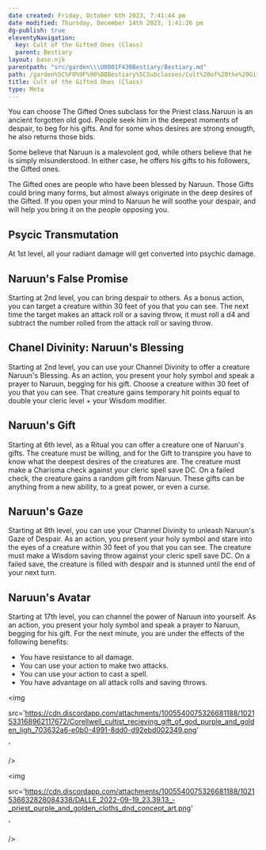 ```yaml
---
date created: Friday, October 6th 2023, 7:41:44 pm
date modified: Thursday, December 14th 2023, 1:41:26 pm
dg-publish: true
eleventyNavigation:
  key: Cult of the Gifted Ones (Class)
  parent: Bestiary
layout: base.njk
parentpath: "src/garden\\\U0001F43BBestiary/Bestiary.md"
path: /garden%5C%F0%9F%90%BBBestiary%5CSubclasses/Cult%20of%20the%20Gifted%20Ones%20%28Class%29/
title: Cult of the Gifted Ones (Class)
type: Meta
---
```


You can choose The Gifted Ones subclass for the Priest class.Naruun is an ancient forgotten old god. People seek him in the deepest moments of despair, to beg for his gifts. And for some whos desires are strong enougth, he also returns those bids.

Some believe that Naruun is a malevolent god, while others believe that he is simply misunderstood. In either case, he offers his gifts to his followers, the Gifted ones.

The Gifted ones are people who have been blessed by Naruun. Those Gifts could bring many forms, but almost always originate in the deep desires of the Gifted. If you open your mind to Naruun he will soothe your despair, and will help you bring it on the people opposing you.

## Psycic Transmutation

At 1st level, all your radiant damage will get converted into psychic damage.

## Naruun's False Promise

Starting at 2nd level, you can bring despair to others. As a bonus action, you can target a creature within 30 feet of you that you can see. The next time the target makes an attack roll or a saving throw, it must roll a d4 and subtract the number rolled from the attack roll or saving throw.

## Chanel Divinity: Naruun's Blessing

Starting at 2nd level, you can use your Channel Divinity to offer a creature Naruun's Blessing. As an action, you present your holy symbol and speak a prayer to Naruun, begging for his gift. Choose a creature within 30 feet of you that you can see. That creature gains temporary hit points equal to double your cleric level + your Wisdom modifier.

## Naruun's Gift

Starting at 6th level, as a Ritual you can offer a creature one of Naruun's gifts. The creature must be willing, and for the Gift to transpire you have to know what the deepest desires of the creatures are. The creature must make a Charisma check against your cleric spell save DC. On a failed check, the creature gains a random gift from Naruun. These gifts can be anything from a new ability, to a great power, or even a curse.

## Naruun's Gaze

Starting at 8th level, you can use your Channel Divinity to unleash Naruun's Gaze of Despair. As an action, you present your holy symbol and stare into the eyes of a creature within 30 feet of you that you can see. The creature must make a Wisdom saving throw against your cleric spell save DC. On a failed save, the creature is filled with despair and is stunned until the end of your next turn.

## Naruun's Avatar

Starting at 17th level, you can channel the power of Naruun into yourself. As an action, you present your holy symbol and speak a prayer to Naruun, begging for his gift. For the next minute, you are under the effects of the following benefits:

- You have resistance to all damage.
- You can use your action to make two attacks.
- You can use your action to cast a spell.
- You have advantage on all attack rolls and saving throws.

<img

   src='https://cdn.discordapp.com/attachments/1005540075326681188/1021533168962117672/Corellwell_cultist_recieving_gift_of_god_purple_and_golden_ligh_703632a6-e0b0-4991-8dd0-d92ebd002349.png'

  '

/>

<img

   src='https://cdn.discordapp.com/attachments/1005540075326681188/1021536632828084338/DALLE_2022-09-19_23.39.13_-_priest_purple_and_golden_cloths_dnd_concept_art.png'

  '

/>